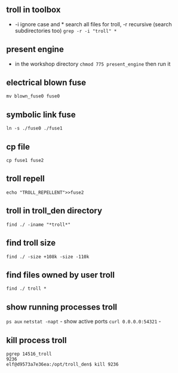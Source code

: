 ## troll in toolbox
- -i ignore case and * search all files for troll, -r recursive (search subdirectories too)
`grep -r -i "troll" *` 

## present engine 
- in the workshop directory
`chmod 775 present_engine` then run it

## electrical blown fuse
`mv blown_fuse0 fuse0`

## symbolic link fuse
`ln -s ./fuse0 ./fuse1`

## cp file
`cp fuse1 fuse2`

## troll repell
`echo "TROLL_REPELLENT">>fuse2`

## troll in troll_den directory 
`find ./ -iname "*troll*"`

## find troll size
`find ./ -size +108k -size -110k`

## find files owned by user troll
`find ./ troll *`

## show running processes troll
`ps aux`
`netstat -napt` - show active ports
`curl 0.0.0.0:54321` - 

## kill process troll
```
pgrep 14516_troll
9236
elf@d9573a7e36ea:/opt/troll_den$ kill 9236
```
